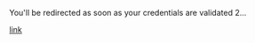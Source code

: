 <head>
  <meta http-equiv='refresh' content='2; URL=ExecutiveSummary.html'>
</head>

You'll be redirected as soon as your credentials are validated 2... <br>

 <a href="https://exxponentialllc.github.io/miniliftDIY/ExecutiveSummary">link</a>



